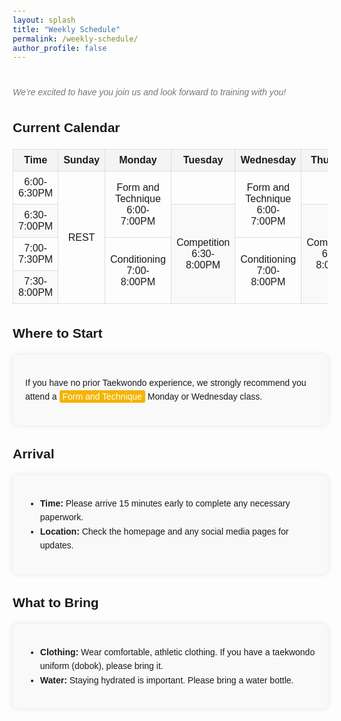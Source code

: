 ```yaml
---
layout: splash
title: "Weekly Schedule"
permalink: /weekly-schedule/
author_profile: false
---
```


<!-- {% include news-banner.html %} -->

<p class="note"><br>We’re excited to have you join us and look forward to training with you!<br></p>

## Current Calendar

<table>
  <thead>
    <tr>
      <th style="width: 10%;">Time</th>
      <th style="width: 12.86%;">Sunday</th>
      <th style="width: 12.86%;">Monday</th>
      <th style="width: 12.86%;">Tuesday</th>
      <th style="width: 12.86%;">Wednesday</th>
      <th style="width: 12.86%;">Thursday</th>
      <th style="width: 12.86%;">Friday</th>
      <th style="width: 12.86%;">Saturday</th>
    </tr>
  </thead>
  <tbody>
    <tr>
      <td>6:00-6:30PM</td>
      <td rowspan="4">REST</td>
      <td rowspan="2">Form and Technique<br>6:00-7:00PM</td>
      <td></td>
      <td rowspan="2">Form and Technique<br>6:00-7:00PM</td>
      <td></td>
      <td rowspan="4">REST</td>
      <td rowspan="4">Competition<br><strong>9:00AM-12:00PM</strong></td>
    </tr>
    <tr>
      <td>6:30-7:00PM</td>
      <td rowspan="3">Competition<br>6:30-8:00PM</td>
      <td rowspan="3">Competition<br>6:30-8:00PM</td>
    </tr>
    <tr>
      <td>7:00-7:30PM</td>
      <td rowspan="2">Conditioning<br>7:00-8:00PM</td>
      <td rowspan="2">Conditioning<br>7:00-8:00PM</td>
    </tr>
    <tr>
      <td>7:30-8:00PM</td>
    </tr>
  </tbody>
</table>

<style>
  table {
    width: 100%;
    border-collapse: collapse;
    margin: 1em 0;
    table-layout: auto; /* Adjust the table layout to auto */
  }

  th, td {
    border: 1px solid #ddd;
    padding: 8px;
    text-align: center;
  }

  th {
    background-color: #f4f4f4;
  }

  tr:nth-child(even) {
    background-color: #f9f9f9;
  }

  tr:hover {
    background-color: #f1f1f1;
  }

  body {
      font-family: Arial, sans-serif;
      line-height: 1.6;
      margin: 20px;
  }
  .content {
      /* max-width: 800px; */
      margin: auto;
      padding: 20px;
      background: #f9f9f9;
      border-radius: 8px;
      box-shadow: 0 0 10px rgba(0, 0, 0, 0.1);
  }
  /* h3 {
      color: #333;
      border-bottom: 2px solid #f4b400;
      padding-bottom: 10px;
  } */
  .highlight {
      background: #f4b400;
      color: #fff;
      padding: 2px 5px;
      border-radius: 3px;
  }
  /* ul {
      list-style-type: none;
      padding: 0;
  }
  li {
      margin-bottom: 10px;
      padding: 10px;
      background: #fff;
      border-left: 4px solid #f4b400;
      border-radius: 5px;
  } */
  .note {
      font-style: italic;
      color: #777;
  }
</style>

## Where to Start
<div class="content">
  <p>If you have no prior Taekwondo experience, we strongly recommend you attend a <span class="highlight">Form and Technique</span> Monday or Wednesday class.</p>
</div>

## Arrival
<div class="content">
  <ul>
      <li><strong>Time:</strong> Please arrive 15 minutes early to complete any necessary paperwork.</li>
      <li><strong>Location:</strong> Check the homepage and any social media pages for updates.</li>
  </ul>
</div>

## What to Bring
<div class="content">
  <ul>
      <li><strong>Clothing:</strong> Wear comfortable, athletic clothing. If you have a taekwondo uniform (dobok), please bring it.</li>
      <li><strong>Water:</strong> Staying hydrated is important. Please bring a water bottle.</li>
  </ul>
</div>
